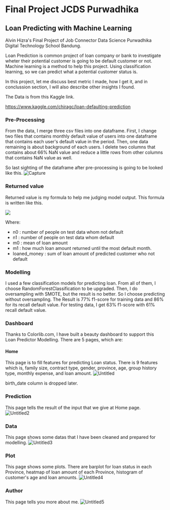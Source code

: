 # Final Project JCDS Purwadhika
## Loan Predicting with Machine Learning
Alvin Hizra's Final Project of Job Connector Data Science Purwadhika Digital Technology School Bandung.

Loan Prediction is common project of loan company or bank to investigate 
wheter their potential customer is going to be default customer or not.
Machine learning is a method to help this project. Using classification learning,
so we can predict what a potential customer status is.

In this project, let me discuss best metric I made, how I get it, and in conclussion
section, I will also describe other insights I found.

The Data is from this Kaggle link.

https://www.kaggle.com/chiragc/loan-defaulting-prediction

### Pre-Processing
From the data, I merge three csv files into one dataframe. First, I change
two files that contains monthly default value of users into one dataframe
that contains each user's default value in the period. Then, one data remaining
is about background of each users. I delete two columns that contains about 66%
NaN value and reduce a little rows from other columns that contains NaN value
as well.

So last sighting of the dataframe after pre-processing is going to be looked
like this.
![Capture](https://user-images.githubusercontent.com/60774740/83596124-0cfbf780-a58e-11ea-8125-04d1e34a0e09.PNG)

### Returned value
Returned value is my formula to help me judging model output. This formula is 
written like this.

<img src="https://render.githubusercontent.com/render/math?math=returned = (recall0 * n0 * m0) + ( (1-recall1) * n1 * m1) / loanedmoney">

Where:
- n0 : number of people on test data whom not default
- n1 : number of people on test data whom default
- m0 : mean of loan amount
- m1 : how much loan amount returned until the most default month.
- loaned_money : sum of loan amount of predicted customer who not default

### Modelling
I used a few classification models for predicting loan. From all of them, I choose RandomForestClassification to be upgraded.
Then, I do oversampling with SMOTE, but the result is no better. So I choose predicting without oversampling. The Result is 77% f1-score for training data and 86% for its recall default value. For testing data, I get 63% f1-score with 61% recall default value.

### Dashboard
Thanks to Colorlib.com, I have built a beauty dashboard to support this Loan Predictor Modelling. There are 5 pages, which are:

#### Home
This page is to fill features for predicting Loan status. There is 9 features which is, family size, contract type, gender, 
province, age, group history type, monthly expense, and loan amount.
![Untitled](https://user-images.githubusercontent.com/60774740/81801257-51234b80-953e-11ea-8c00-9d0aedb2032b.png)

birth_date column is dropped later.

### Prediction
This page tells the result of the input that we give at Home page.
![Untitled2](https://user-images.githubusercontent.com/60774740/81801524-c3942b80-953e-11ea-978a-873ab88a2c92.png)

### Data
This page shows some datas that I have been cleaned and prepared for modelling.
![Untitled3](https://user-images.githubusercontent.com/60774740/81801784-24bbff00-953f-11ea-9990-1d34e9006edb.png)

### Plot
This page shows some plots. There are barplot for loan status in each Province, heatmap of loan amount of each Province,
histogram of customer's age and loan amounts.
![Untitled4](https://user-images.githubusercontent.com/60774740/81801792-28e81c80-953f-11ea-977b-3563b151b41e.png)

### Author
This page tells you more about me.
![Untitled5](https://user-images.githubusercontent.com/60774740/81801805-2d143a00-953f-11ea-9941-a919c7605071.png)
